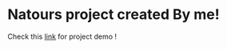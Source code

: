 <h1>Natours project created By me!</h1>


<p> Check this <a href="https://elevenmou.github.io/Natours/" target="_blank">link</a> for project demo !
